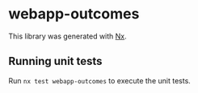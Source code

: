 # webapp-outcomes

This library was generated with [Nx](https://nx.dev).

## Running unit tests

Run `nx test webapp-outcomes` to execute the unit tests.
